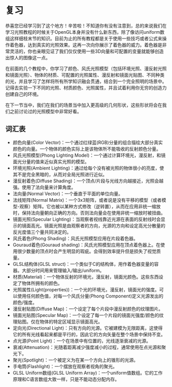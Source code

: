 # 复习

恭喜您已经学习到了这个地方！辛苦啦！不知道你有没有注意到，总的来说我们在学习光照教程的时候关于OpenGL本身并没有什么新东西，除了像访问uniform数组这样细枝末节的知识。目前为止的所有教程都是关于使用一些技巧或者公式来操作着色器，达到真实的光照效果。这再一次向你展示了着色器的威力。着色器是非常灵活的，你也亲眼见证了我们仅仅使用一些3D向量和可配置的变量就能够创造出惊人的图像这一点。

在前面的几个教程中，你学习了颜色、风氏光照模型（包括环境光照、漫反射光照和镜面光照）、物体的材质、可配置的光照属性、漫反射和镜面光贴图、不同种类的光，并且学习了怎样将所有所学知识融会贯通，结合到一个完全照明的场景中。记得去实验一下不同的光照、材质颜色、光照属性，并且试着利用你无穷的创造力创建自己的环境。

在下一节当中，我们在我们的场景当中加入更高级的几何形状，这些形状将会在我们之前讨论过的光照模型中非常好看。

## 词汇表


* 颜色向量(Color Vector)：一个通过红绿蓝(RGB)分量的组合描绘大部分真实颜色的向量。一个物体的颜色实际上是该物体所不能吸收的反射颜色分量。
* 风氏光照模型(Phong Lighting Model)：一个通过计算环境光，漫反射，和镜面光分量的值来近似真实光照的模型。
* 环境光照(Ambient Lighting)：通过给每个没有被光照的物体很小的亮度，使其不是完全黑暗的，从而对全局光照进行近似。
* 漫反射着色(Diffuse Shading)：一个顶点/片段与光线方向越接近，光照会越强。使用了法向量来计算角度。
* 法向量(Normal Vector)：一个垂直于平面的单位向量。
* 法线矩阵(Normal Matrix)：一个3x3矩阵，或者说是没有平移的模型（或者模型-观察）矩阵。它也被以某种方式修改（逆转置），从而在应用非统一缩放时，保持法向量朝向正确的方向。否则法向量会在使用非统一缩放时被扭曲。
* 镜面光照(Specular Lighting)：当观察者视线靠近光源在表面的反射线时会显示的镜面高光。镜面光照是由观察者的方向，光源的方向和设定高光分散量的反光度值三个量共同决定的。
* 风氏着色(Phong Shading)：风氏光照模型应用在片段着色器。
* Gouraud着色(Gouraud shading)：风氏光照模型应用在顶点着色器上。在使用很少数量的顶点时会产生明显的瑕疵。会得到效率提升但是损失了视觉质量。
* GLSL结构体(GLSL struct)：一个类似于C的结构体，用作着色器变量的容器。大部分时间用来管理输入/输出/uniform。
* 材质(Material)：一个物体反射的环境光，漫反射，镜面光颜色。这些东西设定了物体所拥有的颜色。
* 光照属性(Light(properties))：一个光的环境光，漫反射，镜面光的强度。可以使用任何颜色值，对每一个风氏分量(Phong Component)定义光源发出的颜色/强度。
* 漫反射贴图(Diffuse Map)：一个设定了每个片段中漫反射颜色的纹理图片。
* 镜面光贴图(Specular Map)：一个设定了每一个片段的镜面光强度/颜色的纹理贴图。仅在物体的特定区域显示镜面高光。
* 定向光(Directional Light)：只有方向的光源。它被建模为无限距离，这使得它的所有光线看起来都是平行的，因此它的方向矢量在整个场景中保持不变。
* 点光源(Point Light)：一个在场景中有位置的，光线逐渐衰减的光源。
* 衰减(Attenuation)：光随着距离减少强度减小的过程，通常使用在点光源和聚光下。
* 聚光(Spotlight)：一个被定义为在某一个方向上的锥形的光源。
* 手电筒(Flashlight)：一个摆放在观察者视角的聚光。
* GLSL Uniform数组(GLSL Uniform Array)：一个uniform值数组。它的工作原理和C语言数组大致一样，只是不能动态分配内存。
